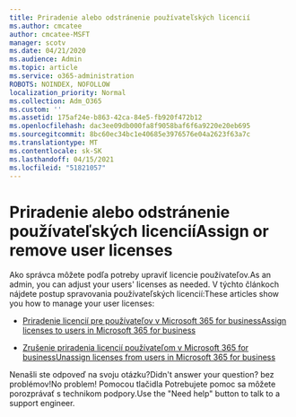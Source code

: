 ```yaml
---
title: Priradenie alebo odstránenie používateľských licencií
ms.author: cmcatee
author: cmcatee-MSFT
manager: scotv
ms.date: 04/21/2020
ms.audience: Admin
ms.topic: article
ms.service: o365-administration
ROBOTS: NOINDEX, NOFOLLOW
localization_priority: Normal
ms.collection: Adm_O365
ms.custom: ''
ms.assetid: 175af24e-b863-42ca-84e5-fb920f472b12
ms.openlocfilehash: dac3ee09db000fa8f9058baf6f6a9220e20eb695
ms.sourcegitcommit: 8bc60ec34bc1e40685e3976576e04a2623f63a7c
ms.translationtype: MT
ms.contentlocale: sk-SK
ms.lasthandoff: 04/15/2021
ms.locfileid: "51821057"
---
```

# <a name="assign-or-remove-user-licenses"></a><span data-ttu-id="2698e-102">Priradenie alebo odstránenie používateľských licencií</span><span class="sxs-lookup"><span data-stu-id="2698e-102">Assign or remove user licenses</span></span>

<span data-ttu-id="2698e-103">Ako správca môžete podľa potreby upraviť licencie používateľov.</span><span class="sxs-lookup"><span data-stu-id="2698e-103">As an admin, you can adjust your users' licenses as needed.</span></span> <span data-ttu-id="2698e-104">V týchto článkoch nájdete postup spravovania používateľských licencií:</span><span class="sxs-lookup"><span data-stu-id="2698e-104">These articles show you how to manage your user licenses:</span></span>
  
- [<span data-ttu-id="2698e-105">Priradenie licencií pre používateľov v Microsoft 365 for business</span><span class="sxs-lookup"><span data-stu-id="2698e-105">Assign licenses to users in Microsoft 365 for business</span></span>](https://docs.microsoft.com/azure/active-directory/fundamentals/license-users-groups?context=azure/active-directory/users-groups-roles/context/ugr-context)

- [<span data-ttu-id="2698e-106">Zrušenie priradenia licencií používateľom v Microsoft 365 for business</span><span class="sxs-lookup"><span data-stu-id="2698e-106">Unassign licenses from users in Microsoft 365 for business</span></span>](https://docs.microsoft.com/azure/active-directory/fundamentals/license-users-groups?context=azure/active-directory/users-groups-roles/context/ugr-context#remove-a-license)

<span data-ttu-id="2698e-107">Nenašli ste odpoveď na svoju otázku?</span><span class="sxs-lookup"><span data-stu-id="2698e-107">Didn't answer your question?</span></span> <span data-ttu-id="2698e-108">bez problémov!</span><span class="sxs-lookup"><span data-stu-id="2698e-108">No problem!</span></span> <span data-ttu-id="2698e-109">Pomocou tlačidla Potrebujete pomoc sa môžete porozprávať s technikom podpory.</span><span class="sxs-lookup"><span data-stu-id="2698e-109">Use the "Need help" button to talk to a support engineer.</span></span>